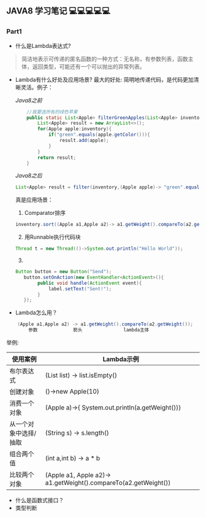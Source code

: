## JAVA8 学习笔记 :computer::computer::computer::computer::computer:
### Part1  
* 什么是Lambda表达式?
> 简洁地表示可传递的匿名函数的一种方式：无名称，有参数列表，函数主体，返回类型，可能还有一个可以抛出的异常列表。
* Lambda有什么好处及应用场景?
	最大的好处: 简明地传递代码，是代码更加清晰灵活。例子：  

	*Java8之前*
	```java 
	  	//我要选所有的绿色苹果
	  	public static List<Apple> filterGreenApples(List<Apple> inventory){
	  		List<Apple> result = new ArrayList<>();
	  		for(Apple apple:inventory){
	  			if("green".equals(apple.getColor())){
	  				result.add(apple);
	  			}
	  		}
	  		return result;
	  	}
	```  
	*Java8之后*  

	```java
	List<Apple> result = filter(inventory,(Apple apple)-> "green".equals(apple.getColor()));
	```	

	真是应用场景：
	1. Comparator排序
	```java
	inventory.sort((Apple a1,Apple a2)-> a1.getWeight().compareTo(a2.getWeight()));
	```
	2. 用Runnable执行代码块
	```java
	Thread t = new Thread(()->System.out.println("Hello World"));
	```
	3. 
	```java
	Button button = new Button("Send");
	   button.setOnAction(new EventHandler<ActionEvent>(){
	   		public void handle(ActionEvent event){
	   			label.setText("Sent!");
	   		}
	   });
	```
* Lambda怎么用？  
```java
	(Apple a1,Apple a2) -> a1.getWeight().compareTo(a2.getWeight());
		参数			   箭头 				lambda主体
```

举例:  

使用案例				|Lambda示例														
------------------ | ------------------------------------------------------------- 
布尔表达式			|(List<String> list) -> list.isEmpty()							
创建对象				|()->new Apple(10)												
消费一个对象			|(Apple a)->{ System.out.println(a.getWeight())}				
从一个对象中选择/抽取 |(String s) -> s.length()										
组合两个值			|(int a,int b) -> a * b 										
比较两个对象			|(Apple a1, Apple a2)-> a1.getWeight().compareTo(a2.getWeight())
 

* 什么是函数式接口？
* 类型判断
